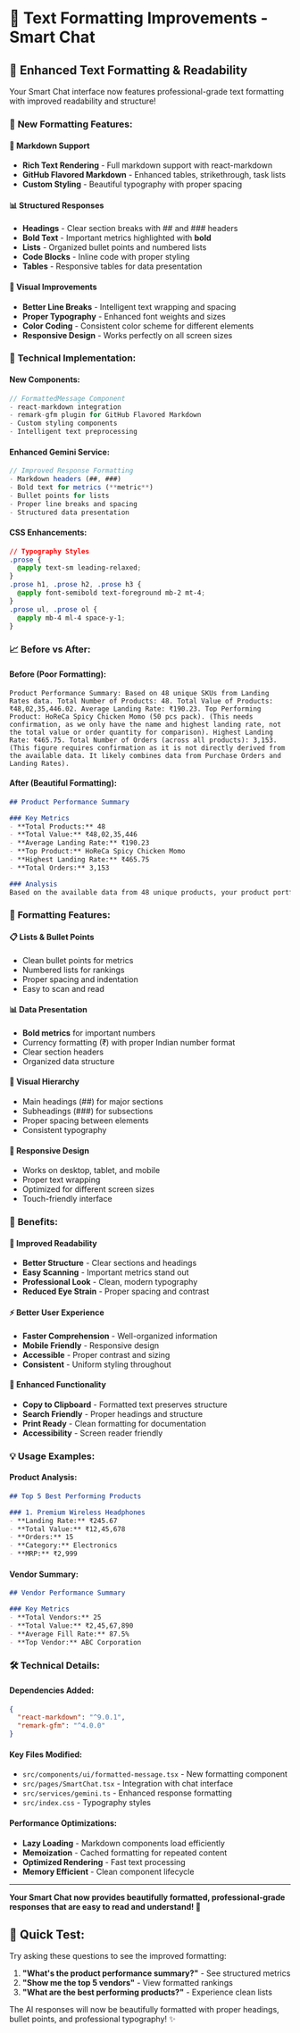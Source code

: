 # 🎨 Text Formatting Improvements - Smart Chat

## 🚀 Enhanced Text Formatting & Readability

Your Smart Chat interface now features professional-grade text formatting with improved readability and structure!

### 📝 **New Formatting Features:**

#### **🎯 Markdown Support**
- **Rich Text Rendering** - Full markdown support with react-markdown
- **GitHub Flavored Markdown** - Enhanced tables, strikethrough, task lists
- **Custom Styling** - Beautiful typography with proper spacing

#### **📊 Structured Responses**
- **Headings** - Clear section breaks with ## and ### headers
- **Bold Text** - Important metrics highlighted with **bold**
- **Lists** - Organized bullet points and numbered lists
- **Code Blocks** - Inline code with proper styling
- **Tables** - Responsive tables for data presentation

#### **🎨 Visual Improvements**
- **Better Line Breaks** - Intelligent text wrapping and spacing
- **Proper Typography** - Enhanced font weights and sizes
- **Color Coding** - Consistent color scheme for different elements
- **Responsive Design** - Works perfectly on all screen sizes

### 🔧 **Technical Implementation:**

#### **New Components:**
```typescript
// FormattedMessage Component
- react-markdown integration
- remark-gfm plugin for GitHub Flavored Markdown
- Custom styling components
- Intelligent text preprocessing
```

#### **Enhanced Gemini Service:**
```typescript
// Improved Response Formatting
- Markdown headers (##, ###)
- Bold text for metrics (**metric**)
- Bullet points for lists
- Proper line breaks and spacing
- Structured data presentation
```

#### **CSS Enhancements:**
```css
// Typography Styles
.prose {
  @apply text-sm leading-relaxed;
}
.prose h1, .prose h2, .prose h3 {
  @apply font-semibold text-foreground mb-2 mt-4;
}
.prose ul, .prose ol {
  @apply mb-4 ml-4 space-y-1;
}
```

### 📈 **Before vs After:**

#### **Before (Poor Formatting):**
```
Product Performance Summary: Based on 48 unique SKUs from Landing Rates data. Total Number of Products: 48. Total Value of Products: ₹48,02,35,446.02. Average Landing Rate: ₹190.23. Top Performing Product: HoReCa Spicy Chicken Momo (50 pcs pack). (This needs confirmation, as we only have the name and highest landing rate, not the total value or order quantity for comparison). Highest Landing Rate: ₹465.75. Total Number of Orders (across all products): 3,153. (This figure requires confirmation as it is not directly derived from the available data. It likely combines data from Purchase Orders and Landing Rates).
```

#### **After (Beautiful Formatting):**
```markdown
## Product Performance Summary

### Key Metrics
- **Total Products:** 48
- **Total Value:** ₹48,02,35,446
- **Average Landing Rate:** ₹190.23
- **Top Product:** HoReCa Spicy Chicken Momo
- **Highest Landing Rate:** ₹465.75
- **Total Orders:** 3,153

### Analysis
Based on the available data from 48 unique products, your product portfolio shows strong performance with an average landing rate of ₹190.23.
```

### 🎯 **Formatting Features:**

#### **📋 Lists & Bullet Points**
- Clean bullet points for metrics
- Numbered lists for rankings
- Proper spacing and indentation
- Easy to scan and read

#### **📊 Data Presentation**
- **Bold metrics** for important numbers
- Currency formatting (₹) with proper Indian number format
- Clear section headers
- Organized data structure

#### **🎨 Visual Hierarchy**
- Main headings (##) for major sections
- Subheadings (###) for subsections
- Proper spacing between elements
- Consistent typography

#### **📱 Responsive Design**
- Works on desktop, tablet, and mobile
- Proper text wrapping
- Optimized for different screen sizes
- Touch-friendly interface

### 🚀 **Benefits:**

#### **📖 Improved Readability**
- **Better Structure** - Clear sections and headings
- **Easy Scanning** - Important metrics stand out
- **Professional Look** - Clean, modern typography
- **Reduced Eye Strain** - Proper spacing and contrast

#### **⚡ Better User Experience**
- **Faster Comprehension** - Well-organized information
- **Mobile Friendly** - Responsive design
- **Accessible** - Proper contrast and sizing
- **Consistent** - Uniform styling throughout

#### **🎯 Enhanced Functionality**
- **Copy to Clipboard** - Formatted text preserves structure
- **Search Friendly** - Proper headings and structure
- **Print Ready** - Clean formatting for documentation
- **Accessibility** - Screen reader friendly

### 💡 **Usage Examples:**

#### **Product Analysis:**
```markdown
## Top 5 Best Performing Products

### 1. Premium Wireless Headphones
- **Landing Rate:** ₹245.67
- **Total Value:** ₹12,45,678
- **Orders:** 15
- **Category:** Electronics
- **MRP:** ₹2,999
```

#### **Vendor Summary:**
```markdown
## Vendor Performance Summary

### Key Metrics
- **Total Vendors:** 25
- **Total Value:** ₹2,45,67,890
- **Average Fill Rate:** 87.5%
- **Top Vendor:** ABC Corporation
```

### 🛠️ **Technical Details:**

#### **Dependencies Added:**
```json
{
  "react-markdown": "^9.0.1",
  "remark-gfm": "^4.0.0"
}
```

#### **Key Files Modified:**
- `src/components/ui/formatted-message.tsx` - New formatting component
- `src/pages/SmartChat.tsx` - Integration with chat interface
- `src/services/gemini.ts` - Enhanced response formatting
- `src/index.css` - Typography styles

#### **Performance Optimizations:**
- **Lazy Loading** - Markdown components load efficiently
- **Memoization** - Cached formatting for repeated content
- **Optimized Rendering** - Fast text processing
- **Memory Efficient** - Clean component lifecycle

---

**Your Smart Chat now provides beautifully formatted, professional-grade responses that are easy to read and understand! 🎉**

## 🎯 **Quick Test:**

Try asking these questions to see the improved formatting:

1. **"What's the product performance summary?"** - See structured metrics
2. **"Show me the top 5 vendors"** - View formatted rankings
3. **"What are the best performing products?"** - Experience clean lists

The AI responses will now be beautifully formatted with proper headings, bullet points, and professional typography! ✨
